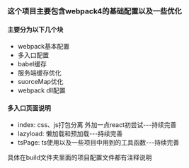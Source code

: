 ### 这个项目主要包含webpack4的基础配置以及一些优化

#### 主要分为以下几个块
- webpack基本配置
- 多入口配置
- babel缓存
- 服务端缓存优化
- suorceMap优化
- webpack dll配置

#### 多入口页面说明
- index: css、js打包分离 外加一点react初尝试---持续完善
- lazyload: 懒加载和预加载---持续完善
- tsPage: ts使用以及一些项目中用到的工具函数---持续完善

具体在build文件夹里面的项目配置文件都有注释说明

